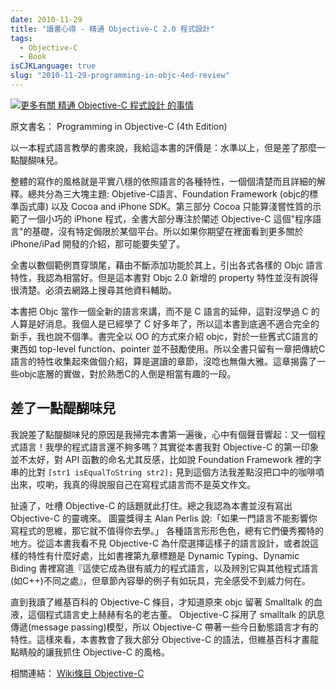 ```yaml
---
date: 2010-11-29
title: "讀書心得 - 精通 Objective-C 2.0 程式設計"
tags:
  - Objective-C
  - Book
isCJKLanguage: true
slug: "2010-11-29-programming-in-objc-4ed-review"
---
```

<a href="http://www.anobii.com/books/精通_Objective-C_程式設計/9789862764367/017308f55a6ac0a725/" title="更多有關 精通 Objective-C 程式設計 的事情"><img src="http://image.anobii.com/anobi/image_book.php?type=5&item_id=017308f55a6ac0a725&time=1330935694" title="更多有關 精通 Objective-C 程式設計 的事情" alt="更多有關 精通 Objective-C 程式設計 的事情" class="left" /></a>

原文書名： Programming in Objective-C (4th Edition)

以一本程式語言教學的書來說，我給這本書的評價是：水準以上，但是差了那麼一點醍醐味兒。

整體的寫作的風格就是平實八穩的依照語言的各種特性，一個個清楚而且詳細的解釋。總共分為三大塊主題: Objetive-C語言、Foundation Framework (objc的標準函式庫) 以及 Cocoa and iPhone SDK。第三部分 Cocoa 只能算淺嘗性質的示範了一個小巧的 iPhone 程式，全書大部分專注於闡述 Objective-C 這個"程序語言"的基礎，沒有特定侷限於某個平台。所以如果你期望在裡面看到更多關於 iPhone/iPad 開發的介紹，那可能要失望了。



全書以數個範例貫穿頭尾，藉由不斷添加功能於其上，引出各式各樣的 Objc 語言特性，我認為相當好。但是這本書對 Objc 2.0 新增的 property 特性並沒有說得很清楚。必須去網路上搜尋其他資料輔助。

本書把 Objc 當作一個全新的語言來講，而不是 C 語言的延伸，這對沒學過 C 的人算是好消息。我個人是已經學了  C 好多年了，所以這本書到底適不適合完全的新手，我也說不個準。書完全以 OO 的方式來介紹 objc，對於一些舊式C語言的東西如 top-level function、pointer 並不鼓勵使用。所以全書只留有一章把傳統C語言的特性收集起來做個介紹，算是選讀的章節，沒唸也無傷大雅。這章揭露了一些objc底層的實做，對於熟悉C的人倒是相當有趣的一段。

## 差了一點醍醐味兒

我說差了點醍醐味兒的原因是我掃完本書第一遍後，心中有個聲音響起：又一個程式語言！我學的程式語言還不夠多嗎？其實從本書我對 Objective-C 的第一印象並不太好，對 API 函數的命名尤其反感，比如說 Foundation Framework 裡的字串的比對 `[str1 isEqualToString str2];` 見到這個方法我差點沒把口中的咖啡噴出來，哎喲，我真的得說服自己在寫程式語言而不是英文作文。

扯遠了，吐槽 Objective-C 的話題就此打住。總之我認為本書並沒有寫出 Objective-C 的靈魂來。 圖靈獎得主 Alan Perlis 說:「如果一門語言不能影響你寫程式的思維，那它就不值得你去學。」 各種語言形形色色，總有它們優秀獨特的地方。從這本書我看不見 Objective-C 為什麼選擇這樣子的語言設計，或者說這樣的特性有什麼好處，比如書裡第九章標題是 Dynamic Typing、Dynamic Biding 書裡寫道『這使它成為很有威力的程式語言，以及辨別它與其他程式語言(如C++)不同之處』，但章節內容舉的例子有如玩具，完全感受不到威力何在。

直到我讀了維基百科的 Objective-C 條目，才知道原來 objc 留著 Smalltalk 的血液，這個程式語言史上赫赫有名的老古董。 Objective-C 採用了 smalltalk 的訊息傳遞(message passing)模型，所以 Objective-C 帶著一些今日動態語言才有的特性。這樣來看，本書教會了我大部分 Objective-C 的語法，但維基百科才畫龍點睛般的讓我抓住 Objective-C 的風格。

相關連結： [Wiki條目 Objective-C](http://zh.wikipedia.org/zh-tw/Objective-C)

